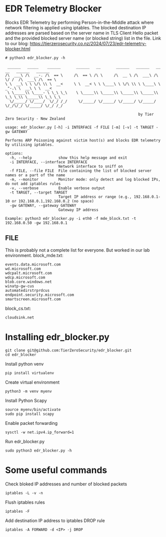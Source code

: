 # EDR Telemetry Blocker
Blocks EDR Telemetry by performing Person-in-the-Middle attack where network filtering is applied using iptables. The blocked destination IP addresses are parsed based on the server name in TLS Client Hello packet and the provided blocked server name (or blocked string) list in the file. Link to our blog: https://tierzerosecurity.co.nz/2024/07/23/edr-telemetry-blocker.html

```
# python3 edr_blocker.py -h

 ______   _____    ______       ______   __       ______   ______   __  __   ______   ______
/\  ___\ /\  __-. /\  == \     /\  == \ /\ \     /\  __ \ /\  ___\ /\ \/ /  /\  ___\ /\  == \
\ \  __\ \ \ \/\ \\ \  __<     \ \  __< \ \ \____\ \ \/\ \\ \ \____\ \  _"-.\ \  __\ \ \  __<
 \ \_____\\ \____- \ \_\ \_\    \ \_____\\ \_____\\ \_____\\ \_____\\ \_\ \_\\ \_____\\ \_\ \_\
  \/_____/ \/____/  \/_/ /_/     \/_____/ \/_____/ \/_____/ \/_____/ \/_/\/_/ \/_____/ \/_/ /_/

                                                            by Tier Zero Security - New Zealand

usage: edr_blocker.py [-h] -i INTERFACE -f FILE [-m] [-v] -t TARGET -gw GATEWAY

Performs ARP Poisoning against victim host(s) and blocks EDR telemetry by utilising iptables.

options:
  -h, --help            show this help message and exit
  -i INTERFACE, --interface INTERFACE
                        Network interface to sniff on
  -f FILE, --file FILE  File containing the list of blocked server names or a part of the name 
  -m, --monitor         Monitor mode: only detect and log blocked IPs, do not add iptables rules
  -v, --verbose         Enable verbose output
  -t TARGET, --target TARGET
                        Target IP address or range (e.g., 192.168.0.1-10 or 192.168.0.1,192.168.0.2 (no space)
  -gw GATEWAY, --gateway GATEWAY
                        Gateway IP address

Example: python3 edr_blocker.py -i eth0 -f mde_block.txt -t 192.168.0.50 -gw 192.168.0.1
```

## FILE
This is probably not a complete list for everyone. But worked in our lab environment. 
block_mde.txt:
```
events.data.microsoft.com
wd.microsoft.com
wdcpalt.microsoft.com
wdcp.microsoft.com
blob.core.windows.net
winatp-gw-cus
automatedirstrprdcus
endpoint.security.microsoft.com
smartscreen.microsoft.com
```

block_cs.txt:
```
cloudsink.net
```
# Installing edr_blocker.py
```
git clone git@github.com:TierZeroSecurity/edr_blocker.git
cd edr_blocker
```
Install python venv
```
pip install virtualenv
```
Create virtual environment
```
python3 -m venv myenv
```
Install Python Scapy
```
source myenv/bin/activate
sudo pip install scapy
```
Enable packet forwarding
```
sysctl -w net.ipv4.ip_forward=1
```
Run edr_blocker.py
```
sudo python3 edr_blocker.py -h
```
# Some useful commands
Check bloked IP addresses and number of blocked packets
```
iptables -L -v -n
```
Flush iptables rules
```
iptables -F
```
Add destination IP address to iptables DROP rule
```
iptables -A FORWARD -d <IP> -j DROP
```
